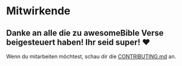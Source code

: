 # Mitwirkende

## Danke an alle die zu awesomeBible Verse beigesteuert haben! Ihr seid super! ❤️



Wenn du mitarbeiten möchtest, schau dir die [CONTRIBUTING.md](CONTRIBUTING.md) an.
